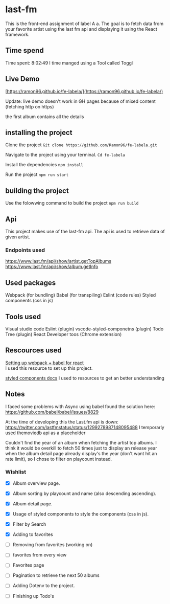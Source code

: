 # last-fm 
This  is the front-end assignment of label A a. The goal is to fetch data from your favorite artist using the last fm api and displaying it using the React framework.

## Time spend
Time spent: 8:02:49
I time manged using a Tool called Toggl

## Live Demo
[https://ramon96.github.io/fe-labela/](https://ramon96.github.io/fe-labela/)

Update: live demo doesn't work in GH pages because of mixed content (fetching http on https)

the first album contains all the details

## installing the project
Clone the project
```Git clone https://github.com/Ramon96/fe-labela.git```


Navigate to the project using your terminal.
``` Cd fe-labela ``` 

Install the dependencies
``` npm install ```

Run the project
``` npm run start ```

## building the project
Use the folowwing command to build the project
``` npm run build ```

## Api
This project makes use of the last-fm api.
The api is used to retrieve data of given artist.

### Endpoints used
https://www.last.fm/api/show/artist.getTopAlbums
https://www.last.fm/api/show/album.getInfo

## Used packages
Webpack (for bundling)
Babel (for transpiling)
Eslint (code rules)
Styled components (css in js)

## Tools used
Visual studio code
Eslint (plugin)
vscode-styled-componetns (plugin)
Todo Tree (plugin)
React Developer toos (Chrome extension)

## Rescources used
[Setting up webpack + babel for react](https://www.valentinog.com/blog/babel/)\
I used this resource to set up this project. 


[styled components docs](https://styled-components.com/docs/api)
I used to resources to get an better understanding 

## Notes
I faced some problems with Async using babel
found the solution here:
https://github.com/babel/babel/issues/8829

At the time of developing this the Last.fm api is down:
https://twitter.com/lastfmstatus/status/1299278987148095488
I temporarly used themoviedb api as a placeholder

Couldn't find the year of an album when fetching the artist top albums.
I think it would be overkill to fetch 50 times just to display an release year when the album detail page already display's the year
(don't want hit an rate limit), so I chose to filter on playcount instead.

### Wishlist
- [x] Album overview page.
- [x] Album sorting by playcount and name (also descending ascending).
- [x] Album detail page.
- [x] Usage of styled components to style the components (css in js).
- [x] Filter by Search
- [x] Adding to favorites
- [ ] Removing from favorites (working on)
- [ ] favorites from every view
- [ ] Favorites page
- [ ] Pagination to retrieve the next 50 albums
- [ ] Adding Dotenv to the project.
- [ ] Finishing up Todo's

